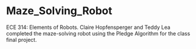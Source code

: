# Maze_Solving_Robot
ECE 314: Elements of Robots. Claire Hopfensperger and Teddy Lea completed the maze-solving robot using the Pledge Algorithm for the class final project.
